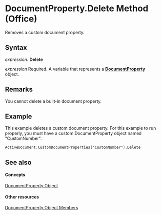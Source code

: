 
# DocumentProperty.Delete Method (Office)

Removes a custom document property.


## Syntax

 _expression_. **Delete**

 _expression_ Required. A variable that represents a **[DocumentProperty](dd54ca3c-e0e2-4816-539a-17c5b4a928b1.md)** object.


## Remarks

You cannot delete a built-in document property.


## Example

This example deletes a custom document property. For this example to run properly, you must have a custom DocumentProperty object named "CustomNumber".


```
ActiveDocument.CustomDocumentProperties("CustomNumber").Delete
```


## See also


#### Concepts


[DocumentProperty Object](dd54ca3c-e0e2-4816-539a-17c5b4a928b1.md)
#### Other resources


[DocumentProperty Object Members](568da0ff-fa90-150a-06ec-611de886334e.md)